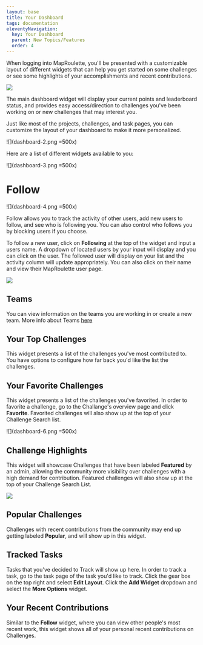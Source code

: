 ```yaml
---
layout: base
title: Your Dashboard
tags: documentation
eleventyNavigation:
  key: Your Dashboard
  parent: New Topics/Features
  order: 4
---
```


When logging into MapRoulette, you'll be presented with a customizable layout of different widgets that can help you get started on some challenges or see some highlights of your accomplishments and recent contributions.

![](dashboard-1.png)

The main dashboard widget will display your current points and leaderboard status, and provides easy access/direction to challenges you've been working on or new challenges that may interest you.

Just like most of the projects, challenges, and task pages, you can customize the layout of your dashboard to make it more personalized.

![](dashboard-2.png =500x)

Here are a list of different widgets available to you:

![](dashboard-3.png =500x)

# Follow

![](dashboard-4.png =500x)

Follow allows you to track the activity of other users, add new users to follow, and see who is following you.  You can also control who follows you by blocking users if you choose.

To follow a new user, click on **Following** at the top of the widget and input a users name.  A dropdown of located users by your input will display and you can click on the user.  The followed user will display on your list and the activity column will update appropriately.  You can also click on their name and view their MapRoulette user page.

![](dashboard-5.png)

## Teams

You can view information on the teams you are working in or create a new team.  More info about Teams [here](/documentation/teams)

## Your Top Challenges

This widget presents a list of the challenges you've most contributed to.  You have options to configure how far back you'd like the list the challenges.

## Your Favorite Challenges

This widget presents a list of the challenges you've favorited.  In order to favorite a challenge, go to the Challange's overview page and click **Favorite**.  Favorited challenges will also show up at the top of your Challenge Search list.

![](dashboard-6.png =500x)

## Challenge Highlights

This widget will showcase Challenges that have been labeled **Featured** by an admin, allowing the community more visibility over challenges with a high demand for contribution.  Featured challenges will also show up at the top of your Challenge Search List.

![](dashboard-7.png)

## Popular Challenges

Challenges with recent contributions from the community may end up getting labeled **Popular**, and will show up in this widget.

## Tracked Tasks

Tasks that you've decided to Track will show up here.  In order to track a task, go to the task page of the task you'd like to track.  Click the gear box on the top right and select **Edit Layout**. Click the **Add Widget** dropdown and select the **More Options** widget.

## Your Recent Contributions

Similar to the **Follow** widget, where you can view other people's most recent work, this widget shows all of your personal recent contributions on Challenges.
